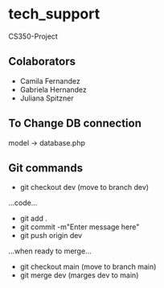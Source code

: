 # tech_support
CS350-Project

## Colaborators
- Camila Fernandez
- Gabriela Hernandez
- Juliana Spitzner

## To Change DB connection
model -> database.php

## Git commands

- git checkout dev (move to branch dev)

...code...

- git add .
- git commit -m"Enter message here"
- git push origin dev

...when ready to merge...

- git checkout main (move to branch main)
- git merge dev (marges dev to main)
